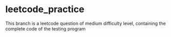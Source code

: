 # leetcode_practice
This branch is a leetcode question of medium difficulty level, containing the complete code of the testing program
